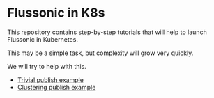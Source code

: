 Flussonic in K8s
================


This repository contains step-by-step tutorials that will help to launch
Flussonic in Kubernetes.

This may be a simple task, but complexity will grow very quickly.

We will try to help with this.

* [Trivial publish example](tutorial/01-publish/README.md)
* [Clustering publish example](tutorial/02-load-balance/README.md)

